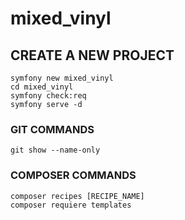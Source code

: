 # mixed_vinyl

## CREATE A NEW PROJECT 

```
symfony new mixed_vinyl
cd mixed_vinyl
symfony check:req
symfony serve -d
```


### GIT COMMANDS 
```
git show --name-only
```

### COMPOSER COMMANDS 
```
composer recipes [RECIPE_NAME]
composer requiere templates
```

